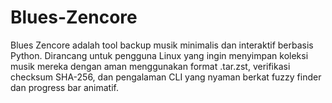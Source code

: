 # Blues-Zencore
Blues Zencore adalah tool backup musik minimalis dan interaktif berbasis Python. Dirancang untuk pengguna Linux yang ingin menyimpan koleksi musik mereka dengan aman menggunakan format .tar.zst, verifikasi checksum SHA-256, dan pengalaman CLI yang nyaman berkat fuzzy finder dan progress bar animatif.

